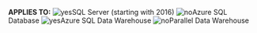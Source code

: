 <Token>**APPLIES TO:** ![yes](media/yes.png)SQL Server (starting with 2016) ![no](media/no.png)Azure SQL Database ![yes](media/yes.png)Azure SQL Data Warehouse ![no](media/no.png)Parallel Data Warehouse </Token>


